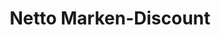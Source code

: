 ---
title: "Netto Marken-Discount"
url: /gelsenkirchen/netto-marken-discount-grothusstrasse/
shop: Supermarkt
---